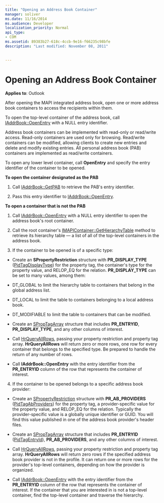 ```yaml
---
title: "Opening an Address Book Container"
manager: soliver
ms.date: 11/16/2014
ms.audience: Developer
localization_priority: Normal
api_type:
- COM
ms.assetid: 89383b27-618c-4ccb-9e16-f66235c98bfe
description: "Last modified: November 08, 2011"
 
 
---
```


# Opening an Address Book Container

 
  
**Applies to**: Outlook 
  
After opening the MAPI integrated address book, open one or more address book containers to access the recipients within them.
  
To open the top-level container of the address book, call [IAddrBook::OpenEntry](iaddrbook-openentry.md) with a NULL entry identifier. 
  
Address book containers can be implemented with read-only or read/write access. Read-only containers are used only for browsing. Read/write containers can be modified, allowing clients to create new entries and delete and modify existing entries. All personal address book (PAB) containers are implemented as read/write containers. 
  
To open any lower level container, call **OpenEntry** and specify the entry identifier of the container to be opened. 
  
 **To open the container designated as the PAB**
  
1. Call [IAddrBook::GetPAB](iaddrbook-getpab.md) to retrieve the PAB's entry identifier. 
    
2. Pass this entry identifier to [IAddrBook::OpenEntry](iaddrbook-openentry.md).
    
 **To open a container that is not the PAB**
  
1. Call [IAddrBook::OpenEntry](iaddrbook-openentry.md) with a NULL entry identifier to open the address book's root container. 
    
2. Call the root container's [IMAPIContainer::GetHierarchyTable](imapicontainer-gethierarchytable.md) method to retrieve its hierarchy table — a list of all of the top-level containers in the address book. 
    
3. If the container to be opened is of a specific type:
    
  - Create an **SPropertyRestriction** structure with **PR_DISPLAY_TYPE** ([PidTagDisplayType](pidtagdisplaytype-canonical-property.md)) for the property tag, the container's type for the property value, and RELOP_EQ for the relation. **PR_DISPLAY_TYPE** can be set to many values, among them: 
    
  - DT_GLOBAL to limit the hierarchy table to containers that belong in the global address list.
    
  - DT_LOCAL to limit the table to containers belonging to a local address book.
    
  - DT_MODIFIABLE to limit the table to containers that can be modified.
    
  - Create an [SPropTagArray](sproptagarray.md) structure that includes **PR_ENTRYID**, **PR_DISPLAY_TYPE**, and any other columns of interest. 
    
  - Call [HrQueryAllRows](hrqueryallrows.md), passing your property restriction and property tag array. **HrQueryAllRows** will return zero or more rows, one row for every container that belongs to the specified type. Be prepared to handle the return of any number of rows. 
    
  - Call **IAddrBook::OpenEntry** with the entry identifier from the **PR_ENTRYID** column of the row that represents the container of interest. 
    
4. If the container to be opened belongs to a specific address book provider:
    
  - Create an [SPropertyRestriction](spropertyrestriction.md) structure with **PR_AB_PROVIDERS** ([PidTagAbProviders](pidtagabproviders-canonical-property.md)) for the property tag, a provider-specific value for the property value, and RELOP_EQ for the relation. Typically the provider-specific value is a globally unique identifier or GUID. You will find this value published in one of the address book provider's header files. 
    
  - Create an [SPropTagArray](sproptagarray.md) structure that includes **PR_ENTRYID** ([PidTagEntryId](pidtagentryid-canonical-property.md)), **PR_AB_PROVIDERS**, and any other columns of interest. 
    
  - Call [HrQueryAllRows](hrqueryallrows.md), passing your property restriction and property tag array. **HrQueryAllRows** will return zero rows if the specified address book provider is not in the profile. It can return one or more rows for the provider's top-level containers, depending on how the provider is organized. 
    
  - Call [IAddrBook::OpenEntry](iaddrbook-openentry.md) with the entry identifier from the **PR_ENTRYID** column of the row that represents the container of interest. If the container that you are interested in is not a top-level container, find the top-level container and traverse the hierarchy. 
    

